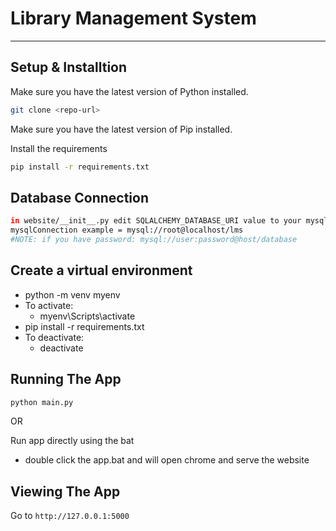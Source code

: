 # Library Management System

---

## Setup & Installtion

Make sure you have the latest version of Python installed.

```bash
git clone <repo-url>
```

Make sure you have the latest version of Pip installed.

Install the requirements
```bash
pip install -r requirements.txt
```

## Database Connection

```bash
in website/__init__.py edit SQLALCHEMY_DATABASE_URI value to your mysql connection
mysqlConnection example = mysql://root@localhost/lms
#NOTE: if you have password: mysql://user:password@host/database
```

## Create a virtual environment
 - python -m venv myenv
 - To activate:
 	- myenv\Scripts\activate
 - pip install -r requirements.txt
 - To deactivate:
 	- deactivate

## Running The App

```bash
python main.py
```

OR

Run app directly using the bat
- double click the app.bat and will open chrome and serve the website


## Viewing The App

Go to `http://127.0.0.1:5000`
